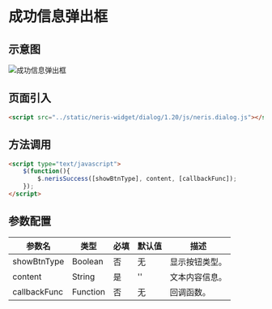 # 成功信息弹出框

## 示意图
![成功信息弹出框](../../assets/imgs/dialog/success-dialog.png)

## 页面引入
```html
<script src="../static/neris-widget/dialog/1.20/js/neris.dialog.js"></script>
```

## 方法调用
```html
<script type="text/javascript">
	$(function(){
		$.nerisSuccess([showBtnType], content, [callbackFunc]);
	});
</script>
```

## 参数配置
| 参数名  | 类型  | 必填  | 默认值 | 描述 |
| -------- | --------| ---|-----|----|
| showBtnType| Boolean |  否   | 无 | 显示按钮类型。|
| content | String | 是 | '' | 文本内容信息。|
| callbackFunc| Function | 否 | 无 | 回调函数。 |